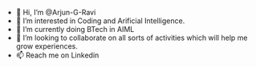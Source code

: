 - 👋 Hi, I’m @Arjun-G-Ravi
- 👀 I’m interested in Coding and Arificial Intelligence.
- 🌱 I’m currently doing BTech in AIML
- 💞️ I’m looking to collaborate on all sorts of activities which will help me grow experiences.
- 📫 Reach me on Linkedin

<!---
Arjun-G-Ravi/Arjun-G-Ravi is a ✨ special ✨ repository because its `README.md` (this file) appears on your GitHub profile.
You can click the Preview link to take a look at your changes.
--->

